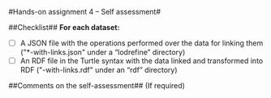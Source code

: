 #Hands-on assignment 4 – Self assessment#

##Checklist##
**For each dataset:**
- [  ] A JSON file with the operations performed over the data for linking them ("*-with-links.json" under a “lodrefine” directory)
- [  ] An RDF file in the Turtle syntax with the data linked and transformed into RDF ("-with-links.rdf" under an “rdf” directory)

##Comments on the self-assessment## (If required)